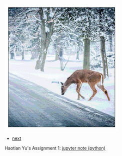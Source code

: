 
<img src="../../Pages/publpics/HW1.png" alt="hw1" title="hw1"/>


<div class="navbar">
  <div class="navbar-inner">
      <ul class="nav">
          <li><a href="HW2.html">next</a></li>  
      </ul>
  </div>
</div>

Haotian Yu's Assignment 1:
[jupyter note (python)](https://github.com/HaotianYu123/HaotianYu123.github.io/blob/master/Assignments/HaotianYu_Assignment1.ipynb)

